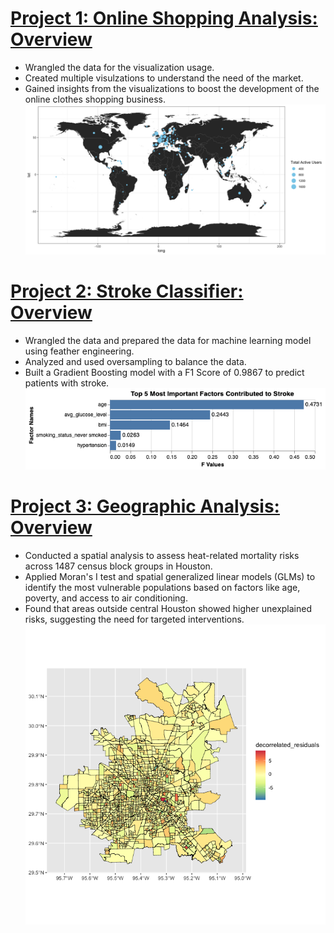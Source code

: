 

# [Project 1: Online Shopping Analysis: Overview](https://rpubs.com/Spencer_Guo/847118)
* Wrangled the data for the visualization usage.
* Created multiple visulzations to understand the need of the market.
* Gained insights from the visualizations to boost the development of the online clothes shopping business.
![](/images/Online_Shopping.png)


# [Project 2: Stroke Classifier: Overview](https://colab.research.google.com/drive/1fvCEjlYYQlgbRZV9JKjSvAytXJnGRJfA?usp=sharing)
* Wrangled the data and prepared the data for machine learning model using feather engineering.
* Analyzed and used oversampling to balance the data.
* Built a Gradient Boosting model with a F1 Score of 0.9867 to predict patients with stroke.
![](/images/Stroke_Insights.png)


# [Project 3: Geographic Analysis: Overview](https://rpubs.com/Spencer_Guo/1229079)
* Conducted a spatial analysis to assess heat-related mortality risks across 1487 census block groups in Houston.
* Applied Moran's I test and spatial generalized linear models (GLMs) to identify the most vulnerable populations based on factors like age, poverty, and access to air conditioning.
* Found that areas outside central Houston showed higher unexplained risks, suggesting the need for targeted interventions.
![](/images/Geograph.png)
